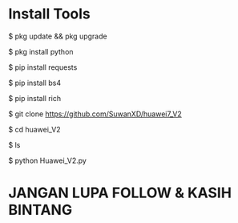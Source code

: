 # Install Tools
$ pkg update && pkg upgrade

$ pkg install python

$ pip install requests

$ pip install bs4

$ pip install rich

$ git clone https://github.com/SuwanXD/huawei7_V2

$ cd huawei_V2

$ ls

$ python Huawei_V2.py

# JANGAN LUPA FOLLOW & KASIH BINTANG
